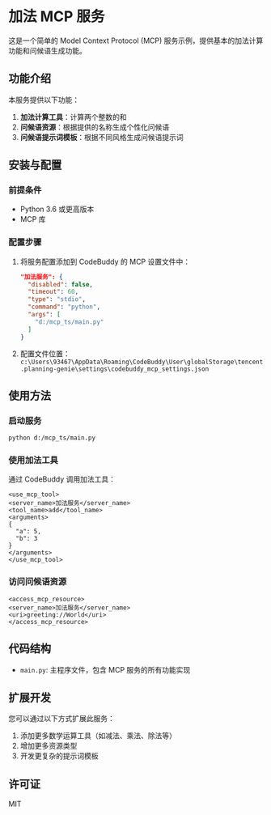 # 加法 MCP 服务

这是一个简单的 Model Context Protocol (MCP) 服务示例，提供基本的加法计算功能和问候语生成功能。

## 功能介绍

本服务提供以下功能：

1. **加法计算工具**：计算两个整数的和
2. **问候语资源**：根据提供的名称生成个性化问候语
3. **问候语提示词模板**：根据不同风格生成问候语提示词

## 安装与配置

### 前提条件

- Python 3.6 或更高版本
- MCP 库

### 配置步骤

1. 将服务配置添加到 CodeBuddy 的 MCP 设置文件中：
   ```json
   "加法服务": {
     "disabled": false,
     "timeout": 60,
     "type": "stdio",
     "command": "python",
     "args": [
       "d:/mcp_ts/main.py"
     ]
   }
   ```

2. 配置文件位置：`c:\Users\93467\AppData\Roaming\CodeBuddy\User\globalStorage\tencent.planning-genie\settings\codebuddy_mcp_settings.json`

## 使用方法

### 启动服务

```bash
python d:/mcp_ts/main.py
```

### 使用加法工具

通过 CodeBuddy 调用加法工具：

```
<use_mcp_tool>
<server_name>加法服务</server_name>
<tool_name>add</tool_name>
<arguments>
{
  "a": 5,
  "b": 3
}
</arguments>
</use_mcp_tool>
```

### 访问问候语资源

```
<access_mcp_resource>
<server_name>加法服务</server_name>
<uri>greeting://World</uri>
</access_mcp_resource>
```

## 代码结构

- `main.py`: 主程序文件，包含 MCP 服务的所有功能实现

## 扩展开发

您可以通过以下方式扩展此服务：

1. 添加更多数学运算工具（如减法、乘法、除法等）
2. 增加更多资源类型
3. 开发更复杂的提示词模板

## 许可证

MIT
